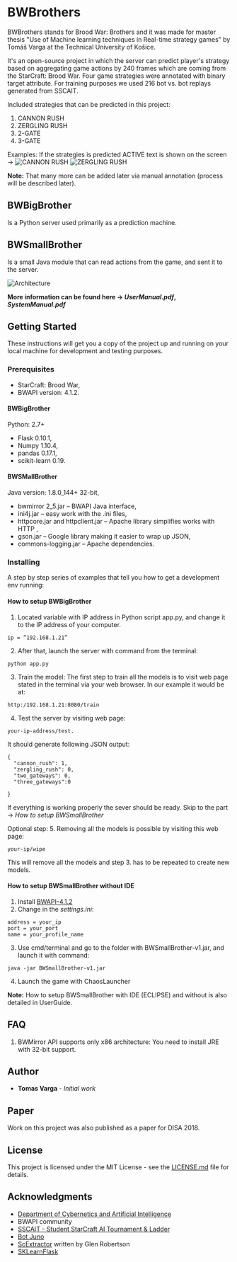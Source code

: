 # BWBrothers

BWBrothers stands for Brood War: Brothers and it was made for master thesis "Use of Machine learning techniques in Real-time strategy games" by Tomáš Varga at the Technical University of Košice.

It's an open-source project in which the server can predict player's strategy based on aggregating game actions by 240 frames which are coming from the StarCraft: Brood War. Four game strategies were annotated with binary target attribute.
For training purposes we used 216 bot vs. bot replays generated from SSCAIT.

Included strategies that can be predicted in this project:
1. CANNON RUSH
2. ZERGLING RUSH
3. 2-GATE
4. 3-GATE

Examples:
If the strategies is predicted ACTIVE text is shown on the screen ->
![CANNON RUSH](https://thumbs.gfycat.com/GoodDiligentCreature-max-1mb.gif)
![ZERGLING RUSH](https://media.giphy.com/media/1ivFjgRhXDg9A9SPaA/giphy.gif=280x210)


**Note:** That many more can be added later via manual annotation (process will be described later).

## BWBigBrother
Is a Python server used primarily as a prediction machine.

## BWSmallBrother
Is a small Java module that can read actions from the game, and sent it to the server.


![Architecture](https://media.giphy.com/media/1ivFjgRhXDg9A9SPaA/giphy.gif)



**More information can be found here -> *UserManual.pdf*, *SystemManual.pdf***

## Getting Started
These instructions will get you a copy of the project up and running on your local machine for development and testing purposes.

### Prerequisites

* StarCraft: Brood War,
* BWAPI version: 4.1.2.

#### BWBigBrother
Python: 2.7+
  * Flask 0.10.1,
  * Numpy 1.10.4,
  * pandas 0.17.1,
  * scikit-learn 0.19.

#### BWSMallBrother
Java version: 1.8.0_144+ 32-bit,
  * bwmirror 2_5.jar – BWAPI Java interface,
  * ini4j.jar – easy work with the .ini files,
  * httpcore.jar and httpclient.jar – Apache library simplifies works with HTTP ,
  * gson.jar – Google library making it easier to wrap up JSON,
  * commons-logging.jar – Apache dependencies.


### Installing

A step by step series of examples that tell you how to get a development env running:

#### How to setup BWBigBrother

1. Located variable with IP address in Python script app.py, and change it to the IP address of your computer.
```
ip = ”192.168.1.21”
```

2.  After that, launch the server with command from the terminal:
```
python app.py
```

3. Train the model:
The first step to train all the models is to visit web page stated in the terminal via your web browser.
In our example it would be at:
```
http:/192.168.1.21:8080/train
```

4. Test the server by visiting web page:
```
your-ip-address/test.
```

It should generate following JSON output:
```
{
  "cannon_rush": 1,
  "zergling_rush": 0,
  "two_gateways": 0,
  "three_gateways":0

}
```
If everything is working properly the sever should be ready.
Skip to the part -> *How to setup BWSmallBrother*

Optional step:
5. Removing all the models is possible by visiting this web page:  
```
your-ip/wipe
```
This will remove all the models and step 3. has to be repeated to create new models.

#### How to setup BWSmallBrother without IDE

1. Install [BWAPI-4.1.2](https://github.com/bwapi/bwapi/releases/download/v4.1.2/BWAPI_412_Setup.exe)
2. Change in the *settings.ini*:

```
address = your_ip
port = your_port
name = your_profile_name
```

3. Use cmd/terminal and go to the folder with BWSmallBrother-v1.jar, and launch it with command:
```
java -jar BWSmallBrother-v1.jar
```

4. Launch the game with ChaosLauncher

**Note:** How to setup BWSmallBrother with IDE (ECLIPSE) and without is also detailed in UserGuide.


## FAQ
1. BWMirror API supports only x86 architecture:
You need to install JRE with 32-bit support.

## Author

* **Tomas Varga** - *Initial work*


## Paper
Work on this project was also published as a paper for DISA 2018.

## License
This project is licensed under the MIT License - see the [LICENSE.md](LICENSE.md) file for details.

## Acknowledgments

* [Department of Cybernetics and Artificial Intelligence](https://kkui.fei.tuke.sk/info/english)
* BWAPI community
* [SSCAIT - Student StarCraft AI Tournament & Ladder](https://sscaitournament.com)
* [Bot Juno](https://liquipedia.net/starcraft/Juno)
* [ScExtractor](https://github.com/phoglenix/ScExtractor) written by Glen Robertson
* [SKLearnFlask](https://github.com/amirziai/sklearnflask)

